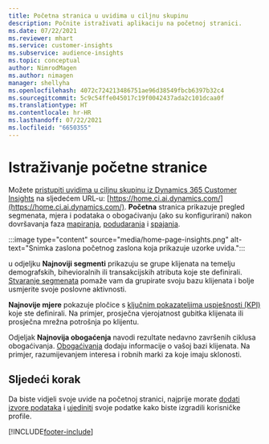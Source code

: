 ```yaml
---
title: Početna stranica u uvidima u ciljnu skupinu
description: Počnite istraživati aplikaciju na početnoj stranici.
ms.date: 07/22/2021
ms.reviewer: mhart
ms.service: customer-insights
ms.subservice: audience-insights
ms.topic: conceptual
author: NimrodMagen
ms.author: nimagen
manager: shellyha
ms.openlocfilehash: 4072c724213486751ae96d38549fbcb6397b32c4
ms.sourcegitcommit: 5c9c54ffe045017c19f0042437ada2c101dcaa0f
ms.translationtype: HT
ms.contentlocale: hr-HR
ms.lasthandoff: 07/22/2021
ms.locfileid: "6650355"
---
```

# <a name="explore-the-home-page"></a>Istraživanje početne stranice

Možete [pristupiti uvidima u ciljnu skupinu iz Dynamics 365 Customer Insights](https://home.ci.ai.dynamics.com/) na sljedećem URL-u: [https://home.ci.ai.dynamics.com/](https://home.ci.ai.dynamics.com/).
**Početna** stranica prikazuje pregled segmenata, mjera i podataka o obogaćivanju (ako su konfigurirani) nakon dovršavanja faza [mapiranja](map-entities.md), [podudaranja](match-entities.md) i [spajanja](merge-entities.md).

:::image type="content" source="media/home-page-insights.png" alt-text="Snimka zaslona početnog zaslona koja prikazuje uzorke uvida.":::

u odjeljku **Najnoviji segmenti** prikazuju se grupe klijenata na temelju demografskih, bihevioralnih ili transakcijskih atributa koje ste definirali. [Stvaranje segmenata](segments.md) pomaže vam da grupirate svoju bazu klijenata i bolje usmjerite svoje poslovne aktivnosti.

**Najnovije mjere** pokazuje pločice s [ključnim pokazateljima uspješnosti (KPI)](measures.md) koje ste definirali. Na primjer, prosječna vjerojatnost gubitka klijenata ili prosječna mrežna potrošnja po klijentu.

Odjeljak **Najnovija obogaćenja** navodi rezultate nedavno završenih ciklusa obogaćivanja. [Obogaćivanja](enrichment-hub.md) dodaju informacije o vašoj bazi klijenata. Na primjer, razumijevanjem interesa i robnih marki za koje imaju sklonosti.

## <a name="next-step"></a>Sljedeći korak

Da biste vidjeli svoje uvide na početnoj stranici, najprije morate [dodati izvore podataka](data-sources.md) i [ujediniti](data-unification.md) svoje podatke kako biste izgradili korisničke profile.

[!INCLUDE[footer-include](../includes/footer-banner.md)]